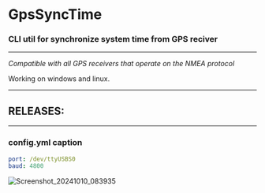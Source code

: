 # GpsSyncTime

### CLI util for synchronize system time from GPS reciver

--------------------------------------
_Compatible with all GPS receivers that operate on the NMEA protocol_

Working on windows and linux.

----------------------------

## RELEASES:


---------------------

### config.yml caption

```yaml
port: /dev/ttyUSBS0
baud: 4800
```


![Screenshot_20241010_083935](https://github.com/user-attachments/assets/eb421d9e-2499-486d-86a7-6cb4b6ca5d60)
